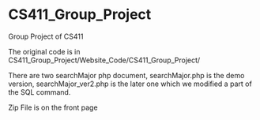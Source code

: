 # CS411_Group_Project
Group Project of CS411

The original code is in CS411_Group_Project/Website_Code/CS411_Group_Project/

There are two searchMajor php document, searchMajor.php is the demo version, searchMajor_ver2.php is the later one which we modified a part of the SQL command.

Zip File is on the front page
